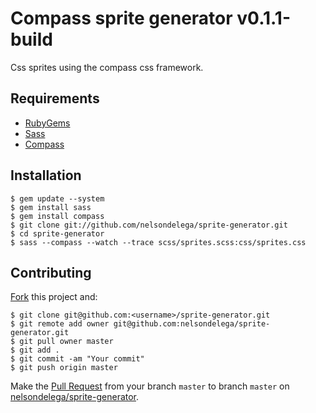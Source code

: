 # Compass sprite generator v0.1.1-build

Css sprites using the compass css framework. 

## Requirements

* [RubyGems](https://rvm.io/rvm/install)
* [Sass](http://sass-lang.com)
* [Compass](http://compass-style.org)

## Installation
	$ gem update --system
	$ gem install sass
	$ gem install compass
    $ git clone git://github.com/nelsondelega/sprite-generator.git
    $ cd sprite-generator
    $ sass --compass --watch --trace scss/sprites.scss:css/sprites.css

## Contributing

[Fork](https://help.github.com/articles/fork-a-repo) this project and:

    $ git clone git@github.com:<username>/sprite-generator.git	
	$ git remote add owner git@github.com:nelsondelega/sprite-generator.git
    $ git pull owner master
    $ git add .
    $ git commit -am "Your commit"
    $ git push origin master

Make the [Pull Request](https://help.github.com/articles/using-pull-requests) from your branch `master` to branch `master` on [nelsondelega/sprite-generator](https://github.com/nelsondelega/sprite-generator).